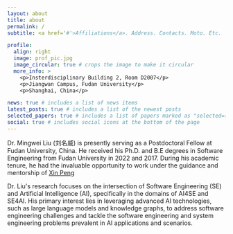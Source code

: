 ```yaml
---
layout: about
title: about
permalink: /
subtitle: <a href='#'>Affiliations</a>. Address. Contacts. Moto. Etc.

profile:
  align: right
  image: prof_pic.jpg
  image_circular: true # crops the image to make it circular
  more_info: >
    <p>Insterdisciplinary Building 2, Room D2007</p>
    <p>Jiangwan Campus, Fudan University</p>
    <p>Shanghai, China</p>

news: true # includes a list of news items
latest_posts: true # includes a list of the newest posts
selected_papers: true # includes a list of papers marked as "selected={true}"
social: true # includes social icons at the bottom of the page
---
```


Dr. Mingwei Liu (刘名威) is presently serving as a Postdoctoral Fellow at Fudan University, China.
He received his Ph.D. and B.E degrees in Software Engineering from Fudan University in 2022 and 2017.
During his academic tenure, he had the invaluable opportunity to work under the guidance and mentorship of <a href="https://cspengxin.github.io/">Xin Peng</a>


Dr. Liu's research focuses on the intersection of Software Engineering (SE) and Artificial Intelligence (AI), specifically in the domains of AI4SE and SE4AI.
His primary interest lies in leveraging advanced AI technologies, such as large language models and knowledge graphs, to address software engineering challenges and tackle the software engineering and system engineering problems prevalent in AI applications and scenarios.

<!--
# Write your biography here. Tell the world about yourself. Link to your favorite [subreddit](http://reddit.com). You can put a picture in, too. The code is already in, just name your picture `prof_pic.jpg` and put it in the `img/` folder.

# Put your address / P.O. box / other info right below your picture. You can also disable any of these elements by editing `profile` property of the YAML header of your `_pages/about.md`. Edit `_bibliography/papers.bib` and Jekyll will render your [publications page](/al-folio/publications/) automatically.

# Link to your social media connections, too. This theme is set up to use [Font Awesome icons](https://fontawesome.com/) and [Academicons](https://jpswalsh.github.io/academicons/), like the ones below. Add your Facebook, Twitter, LinkedIn, Google Scholar, or just disable all of them.
-->